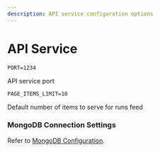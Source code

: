 ```yaml
---
description: API service configuration options
---
```


# API Service

`PORT=1234`

API service  port



`PAGE_ITEMS_LIMIT=10`

Default number of items to serve for runs feed

### MongoDB Connection Settings

Refer to [MongoDB Configuration](mongodb-configuration.md).


